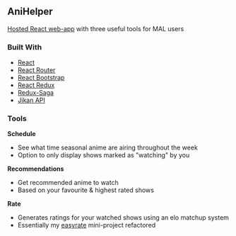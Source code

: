 ## AniHelper

[Hosted React web-app](https://anihelper.vercel.app/) with three useful tools for MAL users

### Built With

- [React](https://reactjs.org/)
- [React Router](https://reactrouter.com/)
- [React Bootstrap](https://react-bootstrap.github.io/)
- [React Redux](https://react-redux.js.org/)
- [Redux-Saga](https://redux-saga.js.org/)
- [Jikan API](https://jikan.moe/)

### Tools

**Schedule**

- See what time seasonal anime are airing throughout the week
- Option to only display shows marked as "watching" by you

**Recommendations**

- Get recommended anime to watch
- Based on your favourite & highest rated shows

**Rate**

- Generates ratings for your watched shows using an elo matchup system
- Essentially my [easyrate](https://github.com/steedhuang2002/easyrate) mini-project refactored
